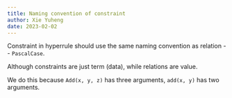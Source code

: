 ```yaml
---
title: Naming convention of constraint
author: Xie Yuheng
date: 2023-02-02
---
```


Constraint in hyperrule should use
the same naming convention as relation
-- `PascalCase`.

Although constraints are just term (data),
while relations are value.

We do this because `Add(x, y, z)` has three arguments,
`add(x, y)` has two arguments.
